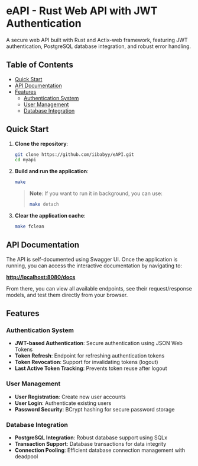 # eAPI - Rust Web API with JWT Authentication

A secure web API built with Rust and Actix-web framework, featuring JWT authentication, PostgreSQL database integration, and robust error handling.

## Table of Contents
- [Quick Start](#quick-start)
- [API Documentation](#api-documentation)
- [Features](#features)
  - [Authentication System](#authentication-system)
  - [User Management](#user-management)
  - [Database Integration](#database-integration)

## Quick Start

1. **Clone the repository**:
   ```bash
   git clone https://github.com/iibabyy/eAPI.git
   cd myapi
   ```

2. **Build and run the application**:
   ```bash
   make
   ```
   
   > **Note**: If you want to run it in background, you can use:
   >
   > ```bash
   > make detach
   > ```

3. **Clear the application cache**:
   ```bash
   make fclean
   ```

## API Documentation

The API is self-documented using Swagger UI. Once the application is running, you can access the interactive documentation by navigating to:

[**http://localhost:8080/docs**](http://localhost:8080/docs)

From there, you can view all available endpoints, see their request/response models, and test them directly from your browser.

## Features

### Authentication System
- **JWT-based Authentication**: Secure authentication using JSON Web Tokens
- **Token Refresh**: Endpoint for refreshing authentication tokens
- **Token Revocation**: Support for invalidating tokens (logout)
- **Last Active Token Tracking**: Prevents token reuse after logout

### User Management
- **User Registration**: Create new user accounts
- **User Login**: Authenticate existing users
- **Password Security**: BCrypt hashing for secure password storage

### Database Integration
- **PostgreSQL Integration**: Robust database support using SQLx
- **Transaction Support**: Database transactions for data integrity
- **Connection Pooling**: Efficient database connection management with deadpool
